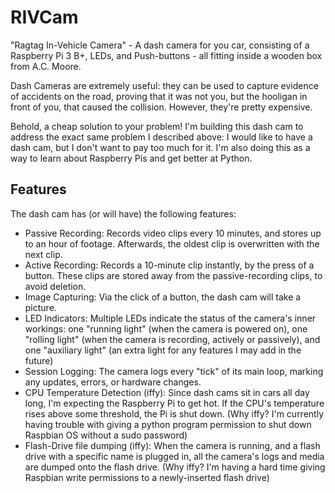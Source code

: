 # RIVCam
"Ragtag In-Vehicle Camera" - A dash camera for you car, consisting of a Raspberry Pi 3 B+, LEDs, and Push-buttons - all fitting inside a wooden box from A.C. Moore.

Dash Cameras are extremely useful: they can be used to capture evidence of accidents on the road, proving that it was not you, but the hooligan in front of you, that caused the collision. However, they're pretty expensive.

Behold, a cheap solution to your problem! I'm building this dash cam to address the exact same problem I described above: I would like to have a dash cam, but I don't want to pay too much for it. I'm also doing this as a way to learn about Raspberry Pis and get better at Python.

## Features
The dash cam has (or will have) the following features:
* Passive Recording: Records video clips every 10 minutes, and stores up to an hour of footage. Afterwards, the oldest clip is overwritten with the next clip.
* Active Recording: Records a 10-minute clip instantly, by the press of a button. These clips are stored away from the passive-recording clips, to avoid deletion.
* Image Capturing: Via the click of a button, the dash cam will take a picture.
* LED Indicators: Multiple LEDs indicate the status of the camera's inner workings: one "running light" (when the camera is powered on), one "rolling light" (when the camera is recording, actively or passively), and one "auxiliary light" (an extra light for any features I may add in the future)
* Session Logging: The camera logs every "tick" of its main loop, marking any updates, errors, or hardware changes.
* CPU Temperature Detection (iffy): Since dash cams sit in cars all day long, I'm expecting the Raspberry Pi to get hot. If the CPU's temperature rises above some threshold, the Pi is shut down. (Why iffy? I'm currently having trouble with giving a python program permission to shut down Raspbian OS without a sudo password)
* Flash-Drive file dumping (iffy): When the camera is running, and a flash drive with a specific name is plugged in, all the camera's logs and media are dumped onto the flash drive. (Why iffy? I'm having a hard time giving Raspbian write permissions to a newly-inserted flash drive)
